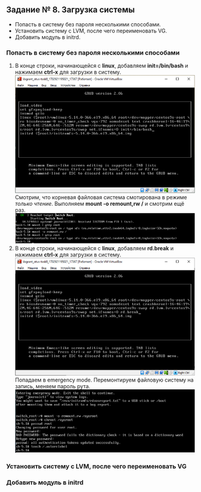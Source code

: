 ## Задание № 8. Загрузка системы ##
- Попасть в систему без пароля несколькими способами.
- Установить систему с LVM, после чего переименовать VG.
- Добавить модуль в initrd.

### Попасть в систему без пароля несколькими способами ###
1. В конце строки, начинающейся с **linux**, добавляем **init=/bin/bash** и нажимаем **сtrl-x** для загрузки в систему.\
![alt text](https://github.com/Dormidont23/otus-task8/blob/master/screenshots/01.png)\
Смотрим, что корневая файловая система смотирована в режиме _только чтение_. Выполняем **mount -o remount,rw /** и смотрим ещё раз.\
![alt text](https://github.com/Dormidont23/otus-task8/blob/master/screenshots/02.png)
2. В конце строки, начинающейся с **linux**, добавляем **rd.break** и нажимаем **сtrl-x** для загрузки в систему.\
![alt text](https://github.com/Dormidont23/otus-task8/blob/master/screenshots/03.png)\
Попадаем в emergency mode. Перемонтируем файловую систему на запись, меняем пароль рута.\
![alt text](https://github.com/Dormidont23/otus-task8/blob/master/screenshots/04.png)
### Установить систему с LVM, после чего переименовать VG ###

### Добавить модуль в initrd ###

